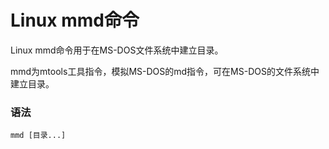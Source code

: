 
# Linux mmd命令



Linux mmd命令用于在MS-DOS文件系统中建立目录。

mmd为mtools工具指令，模拟MS-DOS的md指令，可在MS-DOS的文件系统中建立目录。

### 语法

```
mmd [目录...]
```



